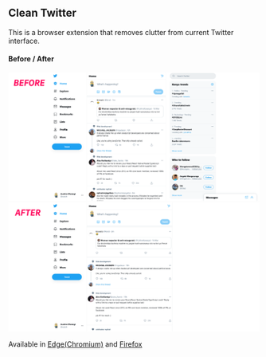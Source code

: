 ## Clean Twitter

This is a browser extension that removes clutter from current Twitter interface.

#### Before / After

![Screenshot-Before](https://github.com/ostoh/clean-twitter/blob/master/screenshot-before.png?raw=true)
![Screenshot-After](https://github.com/ostoh/clean-twitter/blob/master/screenshot-after.png?raw=true)

Available in [Edge(Chromium)](https://microsoftedge.microsoft.com/addons/detail/clean-twitter/blloahkcjnlhdcpmcigbjpnnamifaddl?hl=en-GB) and [Firefox](https://addons.mozilla.org/en-GB/firefox/addon/clean-twitter/)
